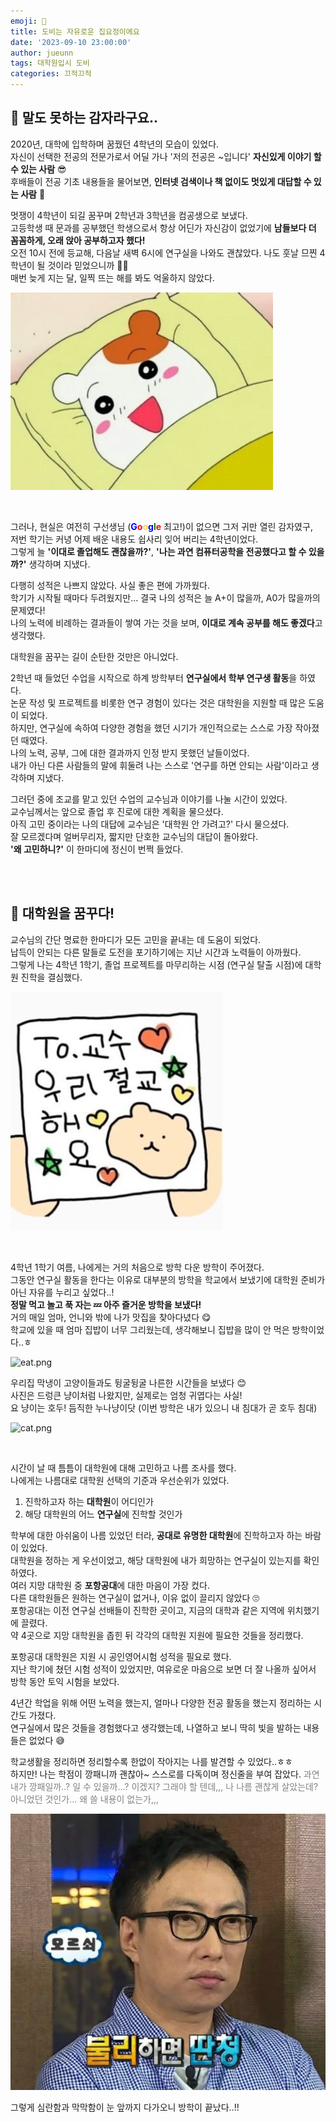 ```yaml
---
emoji: 🥔️
title: 도비는 자유로운 집요정이에요
date: '2023-09-10 23:00:00'
author: jueunn
tags: 대학원입시 도비
categories: 끄적끄적
---
```


## 👻 말도 못하는 감자라구요..

2020년, 대학에 입학하며 꿈꿨던 4학년의 모습이 있었다.   
자신이 선택한 전공의 전문가로서 어딜 가나 '저의 전공은 ~입니다' **자신있게 이야기 할 수 있는 사람** 😎   
후배들이 전공 기초 내용들을 물어보면, **인터넷 검색이나 책 없이도 멋있게 대답할 수 있는 사람** 🥴   

멋쟁이 4학년이 되길 꿈꾸며 2학년과 3학년을 컴공생으로 보냈다.   
고등학생 때 문과를 공부했던 학생으로서 항상 어딘가 자신감이 없었기에 **남들보다 더 꼼꼼하게, 오래 앉아 공부하고자 했다!**   
오전 10시 전에 등교해, 다음날 새벽 6시에 연구실을 나와도 괜찮았다.
나도 훗날 므찐 4학년이 될 것이라 믿었으니까 🙏🏻   
매번 늦게 지는 달, 일찍 뜨는 해를 봐도 억울하지 않았다.   

![wake.png](wake.png)

<br>

그러나, 현실은 여전히 구선생님 (<span style="color:blue">**G**</span><span style="color:red">**o**</span><span style="color:#ffd33d">**o**</span><span style="color:blue">**g**</span><span style="color:green">**l**</span><span style="color:red">**e**</span> 최고!)이 없으면 그저 귀만 열린 감자였구,   
저번 학기는 커녕 어제 배운 내용도 쉽사리 잊어 버리는 4학년이었다.   
그렇게 늘 **'이대로 졸업해도 괜찮을까?'**, **'나는 과연 컴퓨터공학을 전공했다고 할 수 있을까?'** 생각하며 지냈다.   

다행히 성적은 나쁘지 않았다. 사실 좋은 편에 가까웠다.   
학기가 시작될 때마다 두려웠지만... 결국 나의 성적은 늘 A+이 많을까, A0가 많을까의 문제였다!   
나의 노력에 비례하는 결과들이 쌓여 가는 것을 보며, **이대로 계속 공부를 해도 좋겠다**고 생각했다.   

대학원을 꿈꾸는 길이 순탄한 것만은 아니었다.   

2학년 때 들었던 수업을 시작으로 하계 방학부터 **연구실에서 학부 연구생 활동**을 하였다.   
논문 작성 및 프로젝트를 비롯한 연구 경험이 있다는 것은 대학원을 지원할 때 많은 도움이 되었다.   
하지만, 연구실에 속하여 다양한 경험을 했던 시기가 개인적으로는 스스로 가장 작아졌던 때였다.   
나의 노력, 공부, 그에 대한 결과까지 인정 받지 못했던 날들이었다.   
내가 아닌 다른 사람들의 말에 휘둘려 나는 스스로 '연구를 하면 안되는 사람'이라고 생각하며 지냈다.   

그러던 중에 조교를 맡고 있던 수업의 교수님과 이야기를 나눌 시간이 있었다.   
교수님께서는 앞으로 졸업 후 진로에 대한 계획을 물으셨다.   
아직 고민 중이라는 나의 대답에 교수님은 '대학원 안 가려고?' 다시 물으셨다.   
잘 모르겠다며 얼버무리자, 짧지만 단호한 교수님의 대답이 돌아왔다.   
**'왜 고민하니?'** 이 한마디에 정신이 번쩍 들었다.   

<br><br>

## 💭 대학원을 꿈꾸다!

교수님의 간단 명료한 한마디가 모든 고민을 끝내는 데 도움이 되었다.   
납득이 안되는 다른 말들로 도전을 포기하기에는 지난 시간과 노력들이 아까웠다.   
그렇게 나는 4학년 1학기, 졸업 프로젝트를 마무리하는 시점 (연구실 탈출 시점)에 대학원 진학을 결심했다.   

![to.png](to.png)

<br>

4학년 1학기 여름, 나에게는 거의 처음으로 방학 다운 방학이 주어졌다.   
그동안 연구실 활동을 한다는 이유로 대부분의 방학을 학교에서 보냈기에 대학원 준비가 아닌 자유를 누리고 싶었다..!   
**정말 먹고 놀고 푹 자는 💤 아주 즐거운 방학을 보냈다!**   
거의 매일 엄마, 언니와 밖에 나가 맛집을 찾아다녔다 😋   
학교에 있을 때 엄마 집밥이 너무 그리웠는데, 생각해보니 집밥을 많이 안 먹은 방학이었다..ㅎ    

![eat.png](eat.png)   

우리집 막냉이 고양이들과도 뒹굴뒹굴 나른한 시간들을 보냈다 😊   
사진은 드렁큰 냥이처럼 나왔지만, 실제로는 엄청 귀엽다는 사실!  
요 냥이는 호두! 듬직한 누나냥이닷 (이번 방학은 내가 있으니 내 침대가 곧 호두 침대)   

![cat.png](cat.png)

<br>

시간이 날 때 틈틈이 대학원에 대해 고민하고 나름 조사를 했다.   
나에게는 나름대로 대학원 선택의 기준과 우선순위가 있었다.   

1. 진학하고자 하는 **대학원**이 어디인가
2. 해당 대학원의 어느 **연구실**에 진학할 것인가   

학부에 대한 아쉬움이 나름 있었던 터라, **공대로 유명한 대학원**에 진학하고자 하는 바람이 있었다.   
대학원을 정하는 게 우선이었고, 해당 대학원에 내가 희망하는 연구실이 있는지를 확인하였다.   
여러 지망 대학원 중 **포항공대**에 대한 마음이 가장 컸다.   
다른 대학원들은 원하는 연구실이 없거나, 이유 없이 끌리지 않았다 🙄   
포항공대는 이전 연구실 선배들이 진학한 곳이고, 지금의 대학과 같은 지역에 위치했기에 끌렸다.   
약 4곳으로 지망 대학원을 좁힌 뒤 각각의 대학원 지원에 필요한 것들을 정리했다.   

포항공대 대학원은 지원 시 공인영어시험 성적을 필요로 했다.   
지난 학기에 쳤던 시험 성적이 있었지만, 여유로운 마음으로 보면 더 잘 나올까 싶어서 방학 동안 토익 시험을 보았다.   

4년간 학업을 위해 어떤 노력을 했는지, 얼마나 다양한 전공 활동을 했는지 정리하는 시간도 가졌다.   
연구실에서 많은 것들을 경험했다고 생각했는데, 나열하고 보니 딱히 빛을 발하는 내용들은 없었다 😅  

학교생활을 정리하면 정리할수록 한없이 작아지는 나를 발견할 수 있었다..ㅎㅎ   
하지만! 나는 학점이 깡패니까 괜찮아~ 스스로를 다독이며 정신줄을 부여 잡았다.
<span style="color: #808080"> 과연 내가 깡패일까..? 일 수 있을까...? 이겠지? 그래야 할 텐데,,, 나 나름 괜찮게 살았는데? 아니었던 것인가... 왜 쓸 내용이 없는가,,, </span>

![img1.png](img1.png)

그렇게 심란함과 막막함이 눈 앞까지 다가오니 방학이 끝났다..!!


```toc

```

